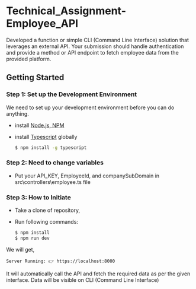 # Technical_Assignment-Employee_API
Developed a function or simple CLI (Command Line Interface) solution that leverages an external API. Your submission should handle authentication and provide a method or API endpoint to fetch employee data from the provided platform.

## Getting Started

### Step 1: Set up the Development Environment

We need to set up your development environment before you can do anything.

- install [Node.js, NPM](https://nodejs.org/en/download) 

- install [Typescript](https://www.npmjs.com/package/typescript) globally

    ```bash
    $ npm install -g typescript
    ```

### Step 2: Need to change variables

- Put your API_KEY, EmployeeId, and companySubDomain in src\controllers\employee.ts file

### Step 3: How to Initiate

- Take a clone of repository,

- Run following commands:

    ```bash
    $ npm install
    $ npm run dev
    ```

We will get,

`Server Running: 👉 https://localhost:8000` 

It will automatically call the API and fetch the required data as per the given interface. Data will be visible on CLI (Command Line Interface)

